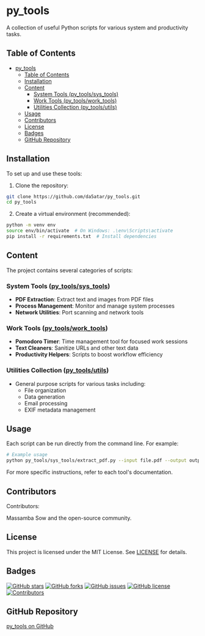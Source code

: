 # py_tools

A collection of useful Python scripts for various system and productivity tasks.

## Table of Contents

- [py\_tools](#py_tools)
  - [Table of Contents](#table-of-contents)
  - [Installation](#installation)
  - [Content](#content)
    - [System Tools (py\_tools/sys\_tools)](#system-tools-py_toolssys_tools)
    - [Work Tools (py\_tools/work\_tools)](#work-tools-py_toolswork_tools)
    - [Utilities Collection (py\_tools/utils)](#utilities-collection-py_toolsutils)
  - [Usage](#usage)
  - [Contributors](#contributors)
  - [License](#license)
  - [Badges](#badges)
  - [GitHub Repository](#github-repository)

## Installation

To set up and use these tools:

1. Clone the repository:

```bash
git clone https://github.com/da5atar/py_tools.git
cd py_tools
```

2. Create a virtual environment (recommended):

```bash
python -m venv env
source env/bin/activate  # On Windows: .\env\Scripts\activate
pip install -r requirements.txt  # Install dependencies
```

## Content

The project contains several categories of scripts:

### System Tools ([py_tools/sys_tools](py_tools/sys_tools/sys_tools.md))

- **PDF Extraction**: Extract text and images from PDF files
- **Process Management**: Monitor and manage system processes
- **Network Utilities**: Port scanning and network tools

### Work Tools ([py_tools/work_tools](py_tools/work_tools/work_tools.md))

- **Pomodoro Timer**: Time management tool for focused work sessions
- **Text Cleaners**: Sanitize URLs and other text data
- **Productivity Helpers**: Scripts to boost workflow efficiency

### Utilities Collection ([py_tools/utils](py_tools/utils/utils.md))

- General purpose scripts for various tasks including:
  - File organization
  - Data generation
  - Email processing
  - EXIF metadata management

## Usage

Each script can be run directly from the command line. For example:

```bash
# Example usage
python py_tools/sys_tools/extract_pdf.py --input file.pdf --output output.txt
```

For more specific instructions, refer to each tool's documentation.

## Contributors

Contributors:

Massamba Sow and the open-source community.

## License

This project is licensed under the MIT License. See [LICENSE](MIT.txt) for details.

## Badges

[![GitHub stars](https://img.shields.io/github/stars/da5atar/py_tools)](https://github.com/da5atar/py_tools/stargazers)
[![GitHub forks](https://img.shields.io/github/forks/da5atar/py_tools)](https://github.com/da5atar/py_tools/network/members)
[![GitHub issues](https://img.shields.io/github/issues/da5atar/py_tools)](https://github.com/da5atar/py_tools/issues)
[![GitHub license](https://img.shields.io/github/license/da5atar/py_tools)](https://github.com/da5atar/py_tools/blob/master/LICENSE)
[![Contributors](https://img.shields.io/github/contributors/da5atar/py_tools)](https://github.com/da5atar/py_tools/graphs/contributors)

## GitHub Repository

[py_tools on GitHub](https://github.com/da5atar/py_tools)
